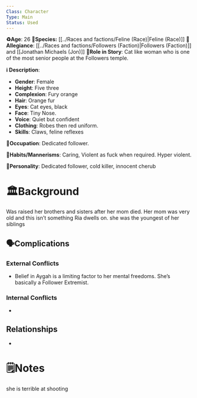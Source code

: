 ```yaml
---
Class: Character
Type: Main 
Status: Used
---
```


**♻️Age**:  26
👾**Species:** [[../Races and factions/Feline (Race)|Feline (Race)]]
🏅**Allegiance**: [[../Races and factions/Followers (Faction)|Followers (Faction)]] and [[Jonathan Michaels (Jon)]]
**🎲Role in Story**: 
Cat like woman who is one of the most senior people at the Followers temple.

**ℹ️ Description**: 
* **Gender**: Female
* **Height**: Five three
* **Complexion**: Fury orange
* **Hair**: Orange fur
* **Eyes**:  Cat eyes, black
* **Face**: Tiny Nose.
* **Voice**: Quiet but confident
* **Clothing**:  Robes then red uniform.
* **Skills**: Claws, feline reflexes

**💼Occupation**: Dedicated follower.

**🎺Habits/Mannerisms**: Caring, Violent as fuck when required. Hyper violent.

**🧨Personality**: Dedicated follower, cold killer, innocent cherub 

# 🏛️Background

Was raised her brothers and sisters after her mom died. Her mom was very old and this isn’t something Ria dwells on. she was the youngest of her siblings

## 🗣️Complications

### **External Conflicts**

- Belief in Aygah is a limiting factor to her mental freedoms. She’s basically a Follower Extremist.

### **Internal Conflicts**

- 

## Relationships

- 

# 🗒️Notes

she is terrible at shooting